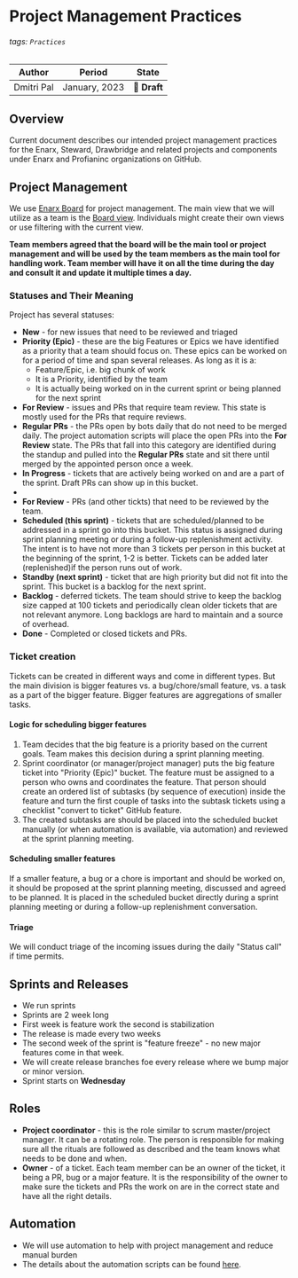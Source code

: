 # Project Management Practices


###### tags: `Practices`
| Author | Period | State |
| -------- | -------- | -------- |
| Dmitri Pal     | January, 2023 | :red_circle: **Draft**|

## Overview

Current document describes our intended project management practices for the Enarx, Steward, Drawbridge and related projects and components under Enarx and Profianinc organizations on GitHub.

## Project Management

We use [Enarx Board](https://github.com/orgs/enarx/projects/10) for project management.
The main view that we will utilize as a team is the [Board view](https://github.com/orgs/enarx/projects/10/views/2). Individuals might create their own views or use filtering with the current view.

**Team members agreed that the board will be the main tool or project management and will be used by the team members as the main tool for handling work. Team member will have it on all the time during the day and consult it and update it multiple times a day.**

### Statuses and Their Meaning

Project has several statuses:
* **New** - for new issues that need to be reviewed and triaged
* **Priority (Epic)** - these are the big Features or Epics we have identified as a priority that a team should focus on. These epics can be worked on for a period of time and span several releases. As long as it is a:
    * Feature/Epic, i.e. big chunk of work
    * It is a Priority, identified by the team
    * It is actually being worked on in the current sprint or being planned for the next sprint
* **For Review** - issues and PRs that require team review. This state is mostly used for the PRs that require reviews.
* **Regular PRs** - the PRs open by bots daily that do not need to be merged daily. The project automation scripts will place the open PRs into the **For Review** state. The PRs that fall into this category are identified during the standup and pulled into the **Regular PRs** state and sit there until merged by the appointed person once a week.
* **In Progress** - tickets that are actively being worked on and are a part of the sprint. Draft PRs can show up in this bucket.
*
* **For Review** - PRs (and other tickts) that need to be reviewed by the team.
* **Scheduled (this sprint)** - tickets that are scheduled/planned to be addressed in a sprint go into this bucket. This status is assigned during sprint planning meeting or during a follow-up replenishment activity. The intent is to have not more than 3 tickets per person in this bucket at the beginning of the sprint, 1-2 is better. Tickets can be added later (replenished)if the person runs out of work.
* **Standby (next sprint)** - ticket that are high priority but did not fit into the sprint. This bucket is a backlog for the next sprint.
* **Backlog** - deferred tickets. The team should strive to keep the backlog size capped at 100 tickets and periodically clean older tickets that are not relevant anymore. Long backlogs are hard to maintain and a source of overhead.
* **Done** - Completed or closed tickets and PRs.

### Ticket creation

Tickets can be created in different ways and come in different types.
But the main division is bigger features vs. a bug/chore/small feature, vs. a task as a part of the bigger feature. Bigger features are aggregations of smaller tasks.

#### Logic for scheduling bigger features
 1. Team decides that the big feature is a priority based on the current goals. Team makes this decision during a sprint planning meeting.
 2. Sprint coordinator (or manager/project manager) puts the big feature ticket into "Priority (Epic)" bucket. The feature must be assigned to a person who owns and coordinates the feature. That person should create an ordered list of subtasks (by sequence of execution) inside the feature and turn the first couple of tasks into the subtask tickets using a checklist "convert to ticket" GitHub feature.
 3. The created subtasks are should be placed into the scheduled bucket manually (or when automation is available, via automation) and reviewed at the sprint planning meeting.

#### Scheduling smaller features
If a smaller feature, a bug or a chore is important and should be worked on, it should be proposed at the sprint planning meeting, discussed and agreed to be planned. It is placed in the scheduled bucket directly during a sprint planning meeting or during a follow-up replenishment conversation.

#### Triage
We will conduct triage of the incoming issues during the daily "Status call" if time permits.

## Sprints and Releases
 * We run sprints
 * Sprints are 2 week long
 * First week is feature work the second is stabilization
 * The release is made every two weeks
 * The second week of the sprint is "feature freeze" - no new major features come in that week.
 * We will create release branches foe every release where we bump major or minor version.
 * Sprint starts on **Wednesday**

## Roles

* **Project coordinator** - this is the role similar to scrum master/project manager. It can be a rotating role. The person is responsible for making sure all the rituals are followed as described and the team knows what needs to be done and when.
* **Owner** - of a ticket. Each team member can be an owner of the ticket, it being a PR, bug or a major feature. It is the responsibility of the owner to make sure the tickets and PRs the work on are in the correct state and have all the right details.

## Automation

 * We will use automation to help with project management and reduce manual burden
 * The details about the automation scripts can be found [here](https://github.com/enarx/.github/tree/main/management/projects).


